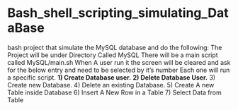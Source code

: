 # Bash_shell_scripting_simulating_DataBase
 bash project that simulate the MySQL database and do the following: The Project will be under Directory Called MySQL There will be a main script called MySQL/main.sh When A user run it the screen will be cleared and ask for the below entry and need to be selected by it’s number Each one will run a specific script.
**1) Create Database user.**
**2) Delete Database User.**
3) Create new Database.
4) Delete an existing Database.
5) Create A new Table inside Database
6) Insert A New Row in a Table
7) Select Data from Table 
